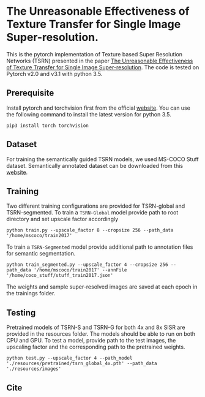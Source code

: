 # The Unreasonable Effectiveness of Texture Transfer for Single Image Super-resolution.

This is the pytorch implementation of Texture based Super Resolution Networks (TSRN) presented in the paper [The Unreasonable Effectiveness of Texture Transfer for Single Image Super-resolution](https://arxiv.org/abs/1808.00043). The code is tested on Pytorch v2.0 and v3.1 with python 3.5.

## Prerequisite
Install pytorch and torchvision
first from the official [website](http://pytorch.org/). You can use the following command to install the latest version for python 3.5.
```
pip3 install torch torchvision
```

## Dataset
For training the semantically guided TSRN models, we used MS-COCO Stuff dataset. Semantically annotated dataset can be downloaded from this [website](http://cocodataset.org/#download).

## Training
Two different training configurations are provided for TSRN-global and TSRN-segmented. To train a ``TSRN-Global`` model provide path to root directory and set upscale factor accordingly
```
python train.py --upscale_factor 8 --cropsize 256 --path_data '/home/mscoco/train2017'

```
To train a ``TSRN-Segmented`` model provide additional path to annotation files for semantic segmentation.
```
python train_segmented.py --upscale_factor 4 --cropsize 256 --path_data '/home/mscoco/train2017' --annFile '/home/coco_stuff/stuff_train2017.json'

```
The weights and sample super-resolved images are saved at each epoch in the trainings folder.

## Testing

Pretrained models of TSRN-S and TSRN-G for both 4x and 8x SISR are provided in the resources folder. The models should be able to run on both CPU and GPU. To test a model, provide path to the
test images, the upscaling factor and the corresponding path to the pretrained weights.
```
python test.py --upscale_factor 4 --path_model './resources/pretrained/tsrn_global_4x.pth' --path_data './resources/images'

```

## Cite

